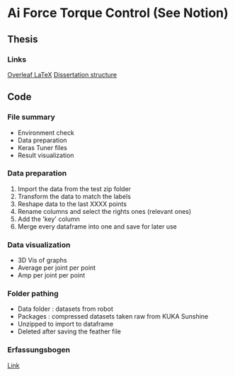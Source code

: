 # Ai Force Torque Control (See Notion)

## Thesis

### Links

[Overleaf LaTeX](https://www.overleaf.com/learn/latex/How_to_Write_a_Thesis_in_LaTeX_(Part_1)%3A_Basic_Structure)  
[Dissertation structure](https://gradcoach.com/dissertation-structure/)

## Code

### File summary

- Environment check
- Data preparation
- Keras Tuner files
- Result visualization

### Data preparation

1. Import the data from the test zip folder
2. Transform the data to match the labels
3. Reshape data to the last XXXX points
4. Rename columns and select the rights ones (relevant ones)
5. Add the 'key' column
6. Merge every dataframe into one and save for later use

### Data visualization

- 3D Vis of graphs
- Average per joint per point
- Amp per joint per point

### Folder pathing

- Data folder : datasets from robot
- Packages : compressed datasets taken raw from KUKA Sunshine
- Unzipped to import to dataframe
- Deleted after saving the feather file

### Erfassungsbogen

[Link](https://sci-intern.hm.edu/fk/forms/abschlussarbeiten.php?studgang=PAB)
